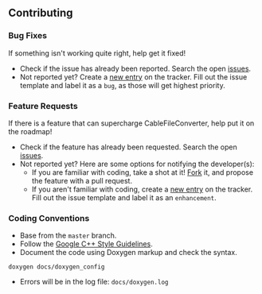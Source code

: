 ## Contributing
### Bug Fixes
If something isn't working quite right, help get it fixed!
* Check if the issue has already been reported. Search the open
  [issues](https://github.com/OverheadTransmissionLineSoftware/CableFileConverter/issues).
* Not reported yet? Create a [new entry](https://github.com/OverheadTransmissionLineSoftware/CableFileConverter/issues/new)
  on the tracker. Fill out the issue template and label it as a `bug`, as those
  will get highest priority.

### Feature Requests
If there is a feature that can supercharge CableFileConverter, help put it on
the roadmap!
* Check if the feature has already been requested. Search the open
  [issues](https://github.com/OverheadTransmissionLineSoftware/CableFileConverter/issues).
* Not reported yet? Here are some options for notifying the developer(s):
  * If you are familiar with coding, take a shot at it! [Fork](https://guides.github.com/activities/forking)
    it, and propose the feature with a pull request.
  * If you aren't familiar with coding, create a [new entry](https://github.com/OverheadTransmissionLineSoftware/CableFileConverter/issues/new)
    on the tracker. Fill out the issue template and label it as an
   `enhancement`.

### Coding Conventions
* Base from the `master` branch.
* Follow the [Google C++ Style Guidelines](https://google.github.io/styleguide/cppguide.html).
* Document the code using Doxygen markup and check the syntax.
```
doxygen docs/doxygen_config
```
* Errors will be in the log file: `docs/doxygen.log`
